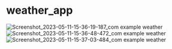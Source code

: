 # weather_app


![Screenshot_2023-05-11-15-36-19-187_com example weather](https://github.com/SirajMM/weather_app/assets/118870564/3648de54-6503-47ad-93e6-1247b759b48c)
![Screenshot_2023-05-11-15-36-48-472_com example weather](https://github.com/SirajMM/weather_app/assets/118870564/55ca4100-47d2-4306-94bf-8b94d5b05929)
![Screenshot_2023-05-11-15-37-03-484_com example weather](https://github.com/SirajMM/weather_app/assets/118870564/bde84512-edb3-4468-967f-fa2553d5b7bc)
